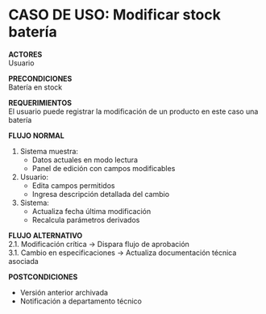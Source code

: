# CASO DE USO: Modificar stock batería  
**ACTORES**  
Usuario

**PRECONDICIONES**  
Batería en stock

**REQUERIMIENTOS**  
El usuario puede registrar la modificación de un producto en este caso una batería

**FLUJO NORMAL**  
1. Sistema muestra:  
   - Datos actuales en modo lectura  
   - Panel de edición con campos modificables 
2. Usuario:  
   - Edita campos permitidos  
   - Ingresa descripción detallada del cambio  
3. Sistema:  
   - Actualiza fecha última modificación  
   - Recalcula parámetros derivados  

**FLUJO ALTERNATIVO**  
2.1. Modificación crítica → Dispara flujo de aprobación  
3.1. Cambio en especificaciones → Actualiza documentación técnica asociada  

**POSTCONDICIONES**  
- Versión anterior archivada  
- Notificación a departamento técnico  